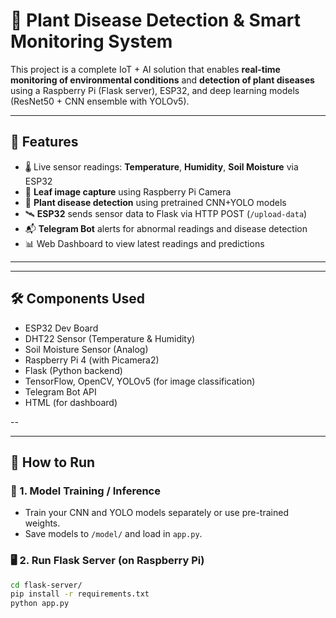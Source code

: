 # 🌿 Plant Disease Detection & Smart Monitoring System

This project is a complete IoT + AI solution that enables **real-time monitoring of environmental conditions** and **detection of plant diseases** using a Raspberry Pi (Flask server), ESP32, and deep learning models (ResNet50 + CNN ensemble with YOLOv5).

---

## 🚀 Features

- 🌡️ Live sensor readings: **Temperature**, **Humidity**, **Soil Moisture** via ESP32
- 📸 **Leaf image capture** using Raspberry Pi Camera
- 🧠 **Plant disease detection** using pretrained CNN+YOLO models
- 🛰️ **ESP32** sends sensor data to Flask via HTTP POST (`/upload-data`)
- 📬 **Telegram Bot** alerts for abnormal readings and disease detection
- 📊 Web Dashboard to view latest readings and predictions

---
---

## 🛠️ Components Used

- ESP32 Dev Board
- DHT22 Sensor (Temperature & Humidity)
- Soil Moisture Sensor (Analog)
- Raspberry Pi 4 (with Picamera2)
- Flask (Python backend)
- TensorFlow, OpenCV, YOLOv5 (for image classification)
- Telegram Bot API
- HTML (for dashboard)

--

---

## 🔌 How to Run

### 🧠 1. Model Training / Inference
- Train your CNN and YOLO models separately or use pre-trained weights.
- Save models to `/model/` and load in `app.py`.

### 🖥️ 2. Run Flask Server (on Raspberry Pi)

```bash
cd flask-server/
pip install -r requirements.txt
python app.py
